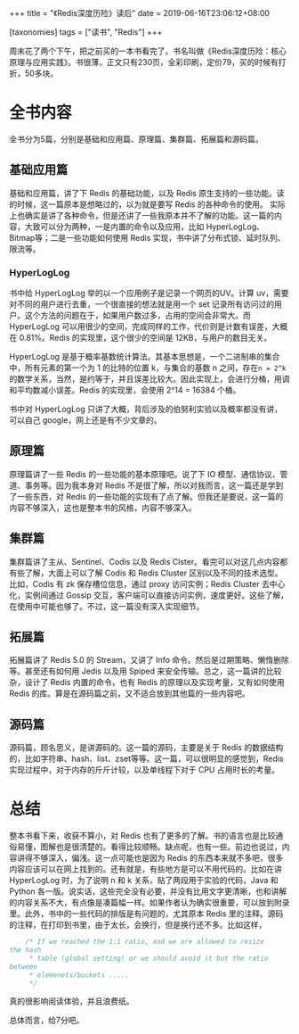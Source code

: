 +++
title = "《Redis深度历险》读后"
date = 2019-06-16T23:06:12+08:00

[taxonomies]
tags = ["读书", "Redis"]
+++

周末花了两个下午，把之前买的一本书看完了。书名叫做《Redis深度历险：核心原理与应用实践》。书很薄，正文只有230页，全彩印刷，定价79，买的时候有打折，50多块。

# 全书内容

全书分为5篇，分别是基础和应用篇、原理篇、集群篇、拓展篇和源码篇。

## 基础应用篇

基础和应用篇，讲了下 Redis 的基础功能，以及 Redis 原生支持的一些功能。读的时候，这一篇原本是想略过的，以为就是要写 Redis 的各种命令的使用。
实际上也确实是讲了各种命令，但是还讲了一些我原本并不了解的功能。这一篇的内容，大致可以分为两种，一是内置的命令以及应用，比如 HyperLogLog、Bitmap等；二是一些功能如何使用 Redis 实现，书中讲了分布式锁、延时队列、限流等。

### HyperLogLog

书中给 HyperLogLog 举的以一个应用例子是记录一个网页的UV。计算 uv，需要对不同的用户进行去重，一个很直接的想法就是用一个 set 记录所有访问过的用户。这个方法的问题在于，如果用户数过多，占用的空间会非常大。而 HyperLogLog 可以用很少的空间，完成同样的工作，代价则是计数有误差，大概在 0.81%。Redis 的实现里，这个很少的空间是 12KB，与用户的数目无关。

HyperLogLog 是基于概率基数统计算法。其基本思想是，一个二进制串的集合中，所有元素的第一个为 1 的比特的位置 k，与集合的基数 n 之间，存在`n = 2^k` 的数学关系，当然，是约等于，并且误差比较大。因此实现上，会进行分桶，用调和平均数减小误差。Redis 的实现里，会使用 2^14 = 16384 个桶。

书中对 HyperLogLog 只讲了大概，背后涉及的伯努利实验以及概率都没有讲，可以自己 google，网上还是有不少文章的。

## 原理篇

原理篇讲了一些 Redis 的一些功能的基本原理吧。说了下 IO 模型、通信协议、管道、事务等。因为我本身对 Redis 不是很了解，所以对我而言，这一篇还是学到了一些东西，对 Redis 的一些功能的实现有了点了解。但我还是要说，这一篇的内容不够深入，这也是整本书的风格，内容不够深入。

## 集群篇

集群篇讲了主从、Sentinel、Codis 以及 Redis Clster。看完可以对这几点内容都有些了解，大面上可以了解 Codis 和 Redis Cluster 区别以及不同的技术选型。比如，Codis 有 zk 保存槽位信息，通过 proxy 访问实例；Redis Cluster 去中心化，实例间通过 Gossip 交互，客户端可以直接访问实例，速度更好。这些了解，在使用中可能也够了。不过，这一篇没有深入实现细节。

## 拓展篇

拓展篇讲了 Redis 5.0 的 Stream，又讲了 Info 命令。然后是过期策略、懒惰删除等。甚至还有如何用 Jedis 以及用 Spiped 来安全传输。总之，这一篇讲的比较杂，设计了 Redis 内置的命令，也有 Redis 的原理以及实现考量，又有如何使用 Redis 的库。算是在源码篇之前，又不适合放到其他篇的一些内容吧。

## 源码篇

源码篇，顾名思义，是讲源码的。这一篇的源码，主要是关于 Redis 的数据结构的，比如字符串、hash、list、zset等等。这一篇，可以很明显的感觉到，Redis 实现过程中，对于内存的斤斤计较，以及单线程下对于 CPU 占用时长的考量。

# 总结

整本书看下来，收获不算小，对 Redis 也有了更多的了解。书的语言也是比较通俗易懂，图解也是很清楚的。看得比较顺畅。缺点呢，也有一些。前边也说过，内容讲得不够深入，偏浅。这一点可能也是因为 Redis 的东西本来就不多吧，很多内容应该可以在网上找到的。还有就是，有些地方是可以不用代码的。比如在讲 HyperLogLog 时，为了说明 n 和 k 关系，贴了两段用于实验的代码，Java 和 Python 各一版。说实话，这些完全没有必要，并没有比用文字更清晰，也和讲解的内容关系不大，有点像是凑篇幅一样。如果作者认为确实很重要，可以放到附录里。此外，书中的一些代码的排版是有问题的，尤其原本 Redis 里的注释。源码的注释，在打印到书里，由于太长，会换行，但是换行还不多。比如这样，

```c
    /* If we reached the 1:1 ratio, and we are allowed to resize
the hash
     * table (global setting) or we should avoid it but the ratio
between
     * elemenets/buckets .....
     */ 
```
真的很影响阅读体验，并且浪费纸。

总体而言，给7分吧。